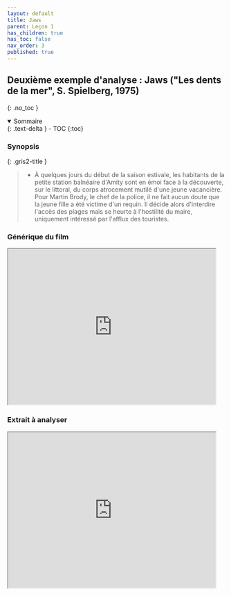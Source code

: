 ```yaml
---
layout: default
title: Jaws
parent: Leçon 1
has_children: true
has_toc: false
nav_order: 3
published: true
---
```

## Deuxième exemple d'analyse : Jaws ("Les dents de la mer", S. Spielberg, 1975)
{: .no_toc }

<details open markdown="block">
  <summary>
    Sommaire
  </summary>
  {: .text-delta }
- TOC
{:toc}
</details>

### Synopsis

{: .gris2-title }
> - À quelques jours du début de la saison estivale, les habitants de la petite station balnéaire d'Amity sont en émoi face à la découverte, sur le littoral, du corps atrocement mutilé d'une jeune vacancière. Pour Martin Brody, le chef de la police, il ne fait aucun doute que la jeune fille a été victime d'un requin. Il décide alors d'interdire l'accès des plages mais se heurte à l'hostilité du maire, uniquement intéressé par l'afflux des touristes.

### Générique du film

<iframe src="https://drive.google.com/file/d/1vLzHFtbQIMvY8hy25g9Y3ItykFtLuHE7/preview" width="480" height="360" allow="autoplay"></iframe>

### Extrait à analyser

<iframe src="https://drive.google.com/file/d/1vJqGeTJJSJCmN0ET-10AjWxkdI-KsIoH/preview" width="480" height="360"  allow="autoplay"></iframe>